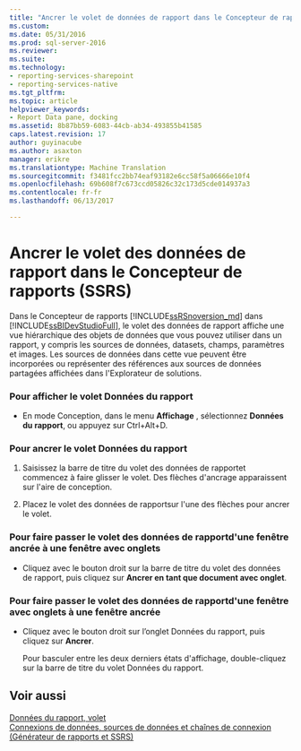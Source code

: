```yaml
---
title: "Ancrer le volet de données de rapport dans le Concepteur de rapports (SSRS) | Documents Microsoft"
ms.custom: 
ms.date: 05/31/2016
ms.prod: sql-server-2016
ms.reviewer: 
ms.suite: 
ms.technology:
- reporting-services-sharepoint
- reporting-services-native
ms.tgt_pltfrm: 
ms.topic: article
helpviewer_keywords:
- Report Data pane, docking
ms.assetid: 8b87bb59-6083-44cb-ab34-493855b41585
caps.latest.revision: 17
author: guyinacube
ms.author: asaxton
manager: erikre
ms.translationtype: Machine Translation
ms.sourcegitcommit: f3481fcc2bb74eaf93182e6cc58f5a06666e10f4
ms.openlocfilehash: 69b608f7c673ccd05826c32c173d5cde014937a3
ms.contentlocale: fr-fr
ms.lasthandoff: 06/13/2017

---
```

# <a name="dock-the-report-data-pane-in-report-designer-ssrs"></a>Ancrer le volet des données de rapport dans le Concepteur de rapports (SSRS)
  Dans le Concepteur de rapports [!INCLUDE[ssRSnoversion_md](../../includes/ssrsnoversion-md.md)] dans [!INCLUDE[ssBIDevStudioFull](../../includes/ssbidevstudiofull-md.md)], le volet des données de rapport affiche une vue hiérarchique des objets de données que vous pouvez utiliser dans un rapport, y compris les sources de données, datasets, champs, paramètres et images. Les sources de données dans cette vue peuvent être incorporées ou représenter des références aux sources de données partagées affichées dans l'Explorateur de solutions.  
  
### <a name="to-display-the-report-data-pane"></a>Pour afficher le volet Données du rapport  
  
-   En mode Conception, dans le menu **Affichage** , sélectionnez **Données du rapport**, ou appuyez sur Ctrl+Alt+D.
  
### <a name="to-dock-the-report-data-pane"></a>Pour ancrer le volet Données du rapport  
  
1.  Saisissez la barre de titre du volet des données de rapportet commencez à faire glisser le volet. Des flèches d'ancrage apparaissent sur l'aire de conception.  
  
2.  Placez le volet des données de rapportsur l'une des flèches pour ancrer le volet.  
  
### <a name="to-change-the-report-data-pane-from-a-docked-window-to-a-tabbed-window"></a>Pour faire passer le volet des données de rapportd'une fenêtre ancrée à une fenêtre avec onglets  
  
-   Cliquez avec le bouton droit sur la barre de titre du volet des données de rapport, puis cliquez sur **Ancrer en tant que document avec onglet**.  
  
### <a name="to-change-the-report-data-pane-from-a-tabbed-window-to-a-docked-window"></a>Pour faire passer le volet des données de rapportd'une fenêtre avec onglets à une fenêtre ancrée  
  
-   Cliquez avec le bouton droit sur l’onglet Données du rapport, puis cliquez sur **Ancrer**.  
  
     Pour basculer entre les deux derniers états d'affichage, double-cliquez sur la barre de titre du volet Données du rapport.  
  
## <a name="see-also"></a>Voir aussi  
 [Données du rapport, volet](../../reporting-services/report-data/report-data-pane.md)   
 [Connexions de données, sources de données et chaînes de connexion &#40;Générateur de rapports et SSRS&#41;](../../reporting-services/report-data/data-connections-data-sources-and-connection-strings-report-builder-and-ssrs.md)  
  
  

